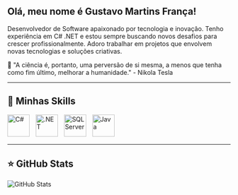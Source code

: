 ## Olá, meu nome é Gustavo Martins França!

Desenvolvedor de Software apaixonado por tecnologia e inovação. Tenho experiência em C# .NET e estou sempre buscando novos desafios para crescer profissionalmente. Adoro trabalhar em projetos que envolvem novas tecnologias e soluções criativas.

💬 "A ciência é, portanto, uma perversão de si mesma, a menos que tenha como fim último, melhorar a humanidade." - Nikola Tesla

---

## 🚀 Minhas Skills

<p>
  <img src="https://cdn.jsdelivr.net/gh/devicons/devicon/icons/csharp/csharp-original.svg" alt="C#" width="50" height="50" style="margin-right: 10px;"/>
  <img src="https://cdn.jsdelivr.net/gh/devicons/devicon/icons/dotnetcore/dotnetcore-original.svg" alt=".NET" width="50" height="50" style="margin-right: 10px;"/>
  <img src="https://cdn.jsdelivr.net/gh/devicons/devicon/icons/microsoftsqlserver/microsoftsqlserver-plain.svg" alt="SQL Server" width="50" height="50" style="margin-right: 10px;"/>
  <img src="https://cdn.jsdelivr.net/gh/devicons/devicon/icons/java/java-original.svg" alt="Java" width="50" height="50"/>
</p>

---

## ⭐ GitHub Stats

![GitHub Stats](https://github-readme-stats.vercel.app/api?username=gustavomf1&show_icons=true)
